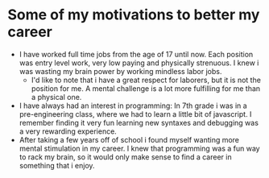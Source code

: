 # Some of my motivations to better my career
- I have worked full time jobs from the age of 17 until now. Each position was entry level work, very low paying and physically strenuous. I knew i was wasting my brain power by working mindless labor jobs.
    - I'd like to note that i have a great respect for laborers, but it is not the position for me. A mental challenge is a lot more fulfilling for me than a physical one.
- I have always had an interest in programming: In 7th grade i was in a pre-engineering class, where we had to learn a little bit of javascript. I remember finding it very fun learning new syntaxes and debugging was a very rewarding experience.
- After taking a few years off of school i found myself wanting more mental stimulation in my career. I knew that programming was a fun way to rack my brain, so it would only make sense to find a career in something that i enjoy. 
